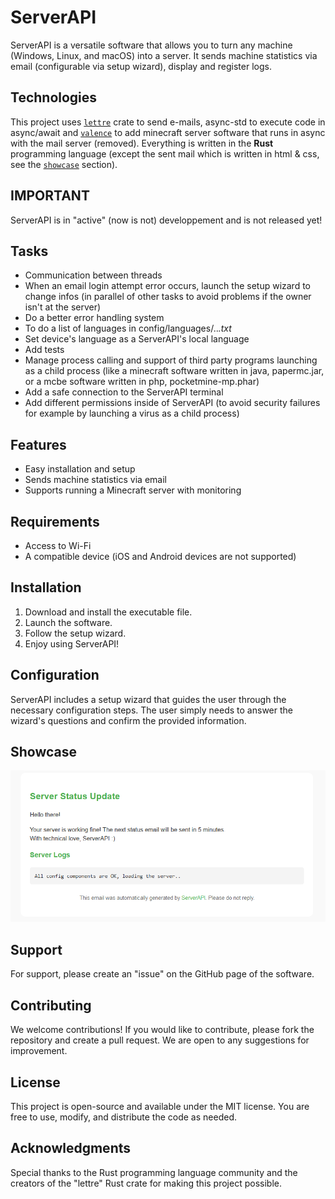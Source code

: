 # ServerAPI

ServerAPI is a versatile software that allows you to turn any machine (Windows, Linux, and macOS) into a server. It sends machine statistics via email (configurable via setup wizard), display and register logs.

## Technologies

This project uses [`lettre`](https://lettre.rs/) crate to send e-mails, async-std to execute code in async/await and [`valence`](https://valence.rs/) to add minecraft server software that runs in async with the mail server (removed). Everything is written in the **Rust** programming language (except the sent mail which is written in html & css, see the [`showcase`](https://github.com/heydocode/ServerAPI/tree/master/README.md#Showcase) section).

## IMPORTANT
ServerAPI is in "active" (now is not) developpement and is not released yet!

## Tasks

- Communication between threads
- When an email login attempt error occurs, launch the setup wizard to change infos (in parallel of other tasks to avoid problems if the owner isn't at the server)
- Do a better error handling system
- To do a list of languages in config/languages/..*.txt*
- Set device's language as a ServerAPI's local language
- Add tests
- Manage process calling and support of third party programs launching as a child process (like a minecraft software written in java, papermc.jar, or a mcbe software written in php, pocketmine-mp.phar)
- Add a safe connection to the ServerAPI terminal
- Add different permissions inside of ServerAPI (to avoid security failures for example by launching a virus as a child process)

## Features

- Easy installation and setup
- Sends machine statistics via email
- Supports running a Minecraft server with monitoring

## Requirements

- Access to Wi-Fi
- A compatible device (iOS and Android devices are not supported)

## Installation

1. Download and install the executable file.
2. Launch the software.
3. Follow the setup wizard.
4. Enjoy using ServerAPI!


## Configuration

ServerAPI includes a setup wizard that guides the user through the necessary configuration steps. The user simply needs to answer the wizard's questions and confirm the provided information.

## Showcase

![image](screenshots/ServerAPIemail.png)

## Support

For support, please create an "issue" on the GitHub page of the software.

## Contributing

We welcome contributions! If you would like to contribute, please fork the repository and create a pull request. We are open to any suggestions for improvement.

## License

This project is open-source and available under the MIT license. You are free to use, modify, and distribute the code as needed.

## Acknowledgments

Special thanks to the Rust programming language community and the creators of the "lettre" Rust crate for making this project possible.
